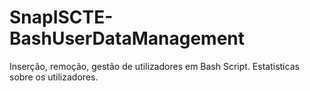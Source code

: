 # SnapISCTE-BashUserDataManagement
Inserção, remoção, gestão de utilizadores em Bash Script.
Estatisticas sobre os utilizadores.

